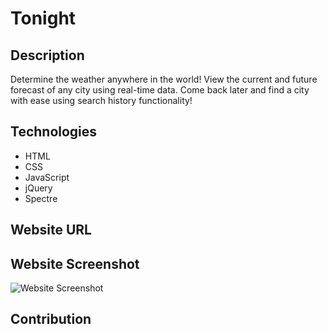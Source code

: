 # Tonight

## Description
Determine the weather anywhere in the world!
View the current and future forecast of any city using real-time data.
Come back later and find a city with ease using search history functionality!

## Technologies 
* HTML
* CSS
* JavaScript
* jQuery 
* Spectre

## Website URL

## Website Screenshot
![Website Screenshot](./assets/images/)

## Contribution
